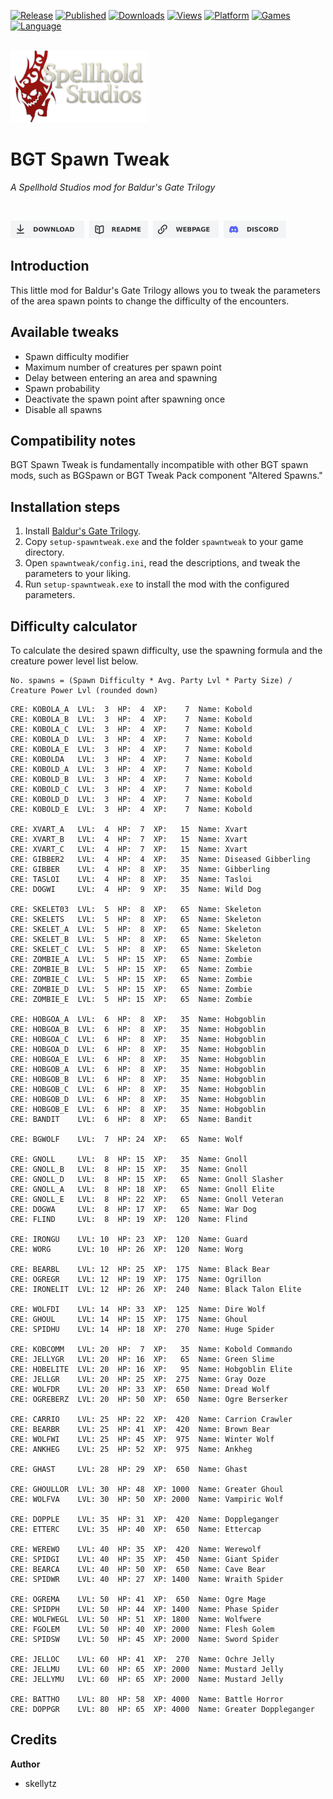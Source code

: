 [![Release](https://img.shields.io/github/v/release/Spellhold-Studios/BGT-Spawn-Tweak?include_prereleases&color=%2392403a)](https://github.com/Spellhold-Studios/BGT-Spawn-Tweak/releases/latest)
[![Published](https://img.shields.io/github/release-date/Spellhold-Studios/BGT-Spawn-Tweak?display_date=published_at&label=published&color=%2392403a)](https://github.com/Spellhold-Studios/BGT-Spawn-Tweak/releases/latest)
[![Downloads](https://img.shields.io/github/downloads/Spellhold-Studios/BGT-Spawn-Tweak/total?color=%2392403a)](https://github.com/Spellhold-Studios/BGT-Spawn-Tweak/releases)
[![Views](https://badges.pufler.dev/visits/Spellhold-Studios/BGT-Spawn-Tweak?label=views&color=%2392403a)](https://github.com/Spellhold-Studios/BGT-Spawn-Tweak/releases)
[![Platform](https://img.shields.io/badge/platform-Windows%20%a0%20macOS%20%a0%20Linux%20%a0%20Project%20Infinity-%2392403a)](https://github.com/Spellhold-Studios/BGT-Spawn-Tweak/releases)
[![Games](https://img.shields.io/badge/games-BGT-%2392403a)](https://github.com/Spellhold-Studios/BGT-Spawn-Tweak/releases)
[![Language](https://img.shields.io/badge/language-en-%2392403a)](https://github.com/Spellhold-Studios/BGT-Spawn-Tweak/releases)

<!--
Badges white space separator: %20%a0%20
Badges ":" (colon) symbol: %3A
Badges "-" (hyphen) symbol: --
Games full list: BG1 BG2 BGT BG%3AEE SoD BG2%3AEE EET IWD1 IWD2 IWD%3AEE PST PST%3AEE
IETF language tags: https://spellhold-studios.github.io/readmes/template-basic/ietf-lang-tags.pdf
Why some badges update slowly: https://github.com/pujux/badge-it/issues/78
-->

<br>

<picture>
  <source media="(prefers-color-scheme: dark)" srcset="https://raw.githubusercontent.com/Spellhold-Studios/Spellhold-Studios.github.io/main/assets/images/shs-corner-logo.png" />
  <source media="(prefers-color-scheme: light)" srcset="https://raw.githubusercontent.com/Spellhold-Studios/Spellhold-Studios.github.io/main/assets/images/shs-corner-logo.png" />
  <img alt="SHS logo" src="https://raw.githubusercontent.com/Spellhold-Studios/Spellhold-Studios.github.io/main/assets/images/shs-corner-logo.png" width="220" height="115">
</picture>

# BGT Spawn Tweak

*A Spellhold Studios mod for Baldur's Gate Trilogy*

<br>

[<img alt="Download" src="https://raw.githubusercontent.com/Spellhold-Studios/Spellhold-Studios.github.io/main/assets/buttons/download.svg" height="28">](https://github.com/Spellhold-Studios/BGT-Spawn-Tweak/releases/latest)&nbsp;
[<img alt="Readme" src="https://raw.githubusercontent.com/Spellhold-Studios/Spellhold-Studios.github.io/main/assets/buttons/readme.svg" height="28">](https://github.com/Spellhold-Studios/BGT-Spawn-Tweak/blob/main/README.md)&nbsp;
[<img alt="Webpage" src="https://raw.githubusercontent.com/Spellhold-Studios/Spellhold-Studios.github.io/main/assets/buttons/webpage.svg" height="28">](https://spellhold-studios.github.io/)&nbsp;
[<img alt="Discord" src="https://raw.githubusercontent.com/Spellhold-Studios/Spellhold-Studios.github.io/main/assets/buttons/discord-blue.svg" height="28">](https://discord.gg/pE2Njbdb2a)

## Introduction

This little mod for Baldur's Gate Trilogy allows you to tweak the parameters of the area spawn points to change the difficulty of the encounters.

## Available tweaks

- Spawn difficulty modifier
- Maximum number of creatures per spawn point
- Delay between entering an area and spawning
- Spawn probability
- Deactivate the spawn point after spawning once
- Disable all spawns

## Compatibility notes

BGT Spawn Tweak is fundamentally incompatible with other BGT spawn mods, such as BGSpawn or BGT Tweak Pack component "Altered Spawns."

## Installation steps

1. Install [Baldur's Gate Trilogy](https://github.com/Spellhold-Studios/BGT-WeiDU).
2. Copy `setup-spawntweak.exe` and the folder `spawntweak` to your game directory.
3. Open `spawntweak/config.ini`, read the descriptions, and tweak the parameters to your liking.
4. Run `setup-spawntweak.exe` to install the mod with the configured parameters.

## Difficulty calculator
To calculate the desired spawn difficulty, use the spawning formula and the creature power level list below.

```
No. spawns = (Spawn Difficulty * Avg. Party Lvl * Party Size) / Creature Power Lvl (rounded down)
```

```
CRE: KOBOLA_A  LVL:  3  HP:  4  XP:    7  Name: Kobold
CRE: KOBOLA_B  LVL:  3  HP:  4  XP:    7  Name: Kobold
CRE: KOBOLA_C  LVL:  3  HP:  4  XP:    7  Name: Kobold
CRE: KOBOLA_D  LVL:  3  HP:  4  XP:    7  Name: Kobold
CRE: KOBOLA_E  LVL:  3  HP:  4  XP:    7  Name: Kobold
CRE: KOBOLDA   LVL:  3  HP:  4  XP:    7  Name: Kobold
CRE: KOBOLD_A  LVL:  3  HP:  4  XP:    7  Name: Kobold
CRE: KOBOLD_B  LVL:  3  HP:  4  XP:    7  Name: Kobold
CRE: KOBOLD_C  LVL:  3  HP:  4  XP:    7  Name: Kobold
CRE: KOBOLD_D  LVL:  3  HP:  4  XP:    7  Name: Kobold
CRE: KOBOLD_E  LVL:  3  HP:  4  XP:    7  Name: Kobold

CRE: XVART_A   LVL:  4  HP:  7  XP:   15  Name: Xvart
CRE: XVART_B   LVL:  4  HP:  7  XP:   15  Name: Xvart
CRE: XVART_C   LVL:  4  HP:  7  XP:   15  Name: Xvart
CRE: GIBBER2   LVL:  4  HP:  4  XP:   35  Name: Diseased Gibberling
CRE: GIBBER    LVL:  4  HP:  8  XP:   35  Name: Gibberling
CRE: TASLOI    LVL:  4  HP:  8  XP:   35  Name: Tasloi
CRE: DOGWI     LVL:  4  HP:  9  XP:   35  Name: Wild Dog

CRE: SKELET03  LVL:  5  HP:  8  XP:   65  Name: Skeleton
CRE: SKELETS   LVL:  5  HP:  8  XP:   65  Name: Skeleton
CRE: SKELET_A  LVL:  5  HP:  8  XP:   65  Name: Skeleton
CRE: SKELET_B  LVL:  5  HP:  8  XP:   65  Name: Skeleton
CRE: SKELET_C  LVL:  5  HP:  8  XP:   65  Name: Skeleton
CRE: ZOMBIE_A  LVL:  5  HP: 15  XP:   65  Name: Zombie
CRE: ZOMBIE_B  LVL:  5  HP: 15  XP:   65  Name: Zombie
CRE: ZOMBIE_C  LVL:  5  HP: 15  XP:   65  Name: Zombie
CRE: ZOMBIE_D  LVL:  5  HP: 15  XP:   65  Name: Zombie
CRE: ZOMBIE_E  LVL:  5  HP: 15  XP:   65  Name: Zombie

CRE: HOBGOA_A  LVL:  6  HP:  8  XP:   35  Name: Hobgoblin
CRE: HOBGOA_B  LVL:  6  HP:  8  XP:   35  Name: Hobgoblin
CRE: HOBGOA_C  LVL:  6  HP:  8  XP:   35  Name: Hobgoblin
CRE: HOBGOA_D  LVL:  6  HP:  8  XP:   35  Name: Hobgoblin
CRE: HOBGOA_E  LVL:  6  HP:  8  XP:   35  Name: Hobgoblin
CRE: HOBGOB_A  LVL:  6  HP:  8  XP:   35  Name: Hobgoblin
CRE: HOBGOB_B  LVL:  6  HP:  8  XP:   35  Name: Hobgoblin
CRE: HOBGOB_C  LVL:  6  HP:  8  XP:   35  Name: Hobgoblin
CRE: HOBGOB_D  LVL:  6  HP:  8  XP:   35  Name: Hobgoblin
CRE: HOBGOB_E  LVL:  6  HP:  8  XP:   35  Name: Hobgoblin
CRE: BANDIT    LVL:  6  HP:  8  XP:   65  Name: Bandit

CRE: BGWOLF    LVL:  7  HP: 24  XP:   65  Name: Wolf

CRE: GNOLL     LVL:  8  HP: 15  XP:   35  Name: Gnoll
CRE: GNOLL_B   LVL:  8  HP: 15  XP:   35  Name: Gnoll
CRE: GNOLL_D   LVL:  8  HP: 15  XP:   65  Name: Gnoll Slasher
CRE: GNOLL_A   LVL:  8  HP: 18  XP:   65  Name: Gnoll Elite
CRE: GNOLL_E   LVL:  8  HP: 22  XP:   65  Name: Gnoll Veteran
CRE: DOGWA     LVL:  8  HP: 17  XP:   65  Name: War Dog
CRE: FLIND     LVL:  8  HP: 19  XP:  120  Name: Flind

CRE: IRONGU    LVL: 10  HP: 23  XP:  120  Name: Guard
CRE: WORG      LVL: 10  HP: 26  XP:  120  Name: Worg

CRE: BEARBL    LVL: 12  HP: 25  XP:  175  Name: Black Bear
CRE: OGREGR    LVL: 12  HP: 19  XP:  175  Name: Ogrillon
CRE: IRONELIT  LVL: 12  HP: 26  XP:  240  Name: Black Talon Elite

CRE: WOLFDI    LVL: 14  HP: 33  XP:  125  Name: Dire Wolf
CRE: GHOUL     LVL: 14  HP: 15  XP:  175  Name: Ghoul
CRE: SPIDHU    LVL: 14  HP: 18  XP:  270  Name: Huge Spider

CRE: KOBCOMM   LVL: 20  HP:  7  XP:   35  Name: Kobold Commando
CRE: JELLYGR   LVL: 20  HP: 16  XP:   65  Name: Green Slime
CRE: HOBELITE  LVL: 20  HP: 16  XP:   95  Name: Hobgoblin Elite
CRE: JELLGR    LVL: 20  HP: 25  XP:  275  Name: Gray Ooze
CRE: WOLFDR    LVL: 20  HP: 33  XP:  650  Name: Dread Wolf
CRE: OGREBERZ  LVL: 20  HP: 50  XP:  650  Name: Ogre Berserker

CRE: CARRIO    LVL: 25  HP: 22  XP:  420  Name: Carrion Crawler
CRE: BEARBR    LVL: 25  HP: 41  XP:  420  Name: Brown Bear
CRE: WOLFWI    LVL: 25  HP: 45  XP:  975  Name: Winter Wolf
CRE: ANKHEG    LVL: 25  HP: 52  XP:  975  Name: Ankheg

CRE: GHAST     LVL: 28  HP: 29  XP:  650  Name: Ghast

CRE: GHOULLOR  LVL: 30  HP: 48  XP: 1000  Name: Greater Ghoul
CRE: WOLFVA    LVL: 30  HP: 50  XP: 2000  Name: Vampiric Wolf

CRE: DOPPLE    LVL: 35  HP: 31  XP:  420  Name: Doppleganger
CRE: ETTERC    LVL: 35  HP: 40  XP:  650  Name: Ettercap

CRE: WEREWO    LVL: 40  HP: 35  XP:  420  Name: Werewolf
CRE: SPIDGI    LVL: 40  HP: 35  XP:  450  Name: Giant Spider
CRE: BEARCA    LVL: 40  HP: 50  XP:  650  Name: Cave Bear
CRE: SPIDWR    LVL: 40  HP: 27  XP: 1400  Name: Wraith Spider

CRE: OGREMA    LVL: 50  HP: 41  XP:  650  Name: Ogre Mage
CRE: SPIDPH    LVL: 50  HP: 44  XP: 1400  Name: Phase Spider
CRE: WOLFWEGL  LVL: 50  HP: 51  XP: 1800  Name: Wolfwere
CRE: FGOLEM    LVL: 50  HP: 40  XP: 2000  Name: Flesh Golem
CRE: SPIDSW    LVL: 50  HP: 45  XP: 2000  Name: Sword Spider

CRE: JELLOC    LVL: 60  HP: 41  XP:  270  Name: Ochre Jelly
CRE: JELLMU    LVL: 60  HP: 65  XP: 2000  Name: Mustard Jelly
CRE: JELLYMU   LVL: 60  HP: 65  XP: 2000  Name: Mustard Jelly

CRE: BATTHO    LVL: 80  HP: 58  XP: 4000  Name: Battle Horror
CRE: DOPPGR    LVL: 80  HP: 65  XP: 4000  Name: Greater Doppleganger
```

## Credits

<!-- double space after each credits **Heading** if you don't need lists -->

**Author**  

- skellytz
